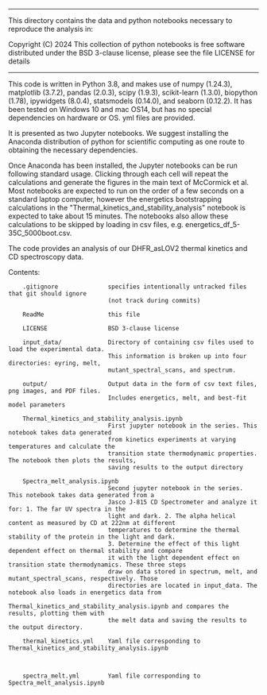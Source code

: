 ********************************************************************************
This directory contains the data and python notebooks necessary to reproduce the
analysis in:




Copyright (C) 2024
This collection of python notebooks is free software distributed under the BSD
3-clause license, please see the file LICENSE for details
********************************************************************************
This code is written in Python 3.8, and makes use of numpy (1.24.3),
matplotlib (3.7.2), pandas (2.0.3), scipy (1.9.3), scikit-learn (1.3.0),
biopython (1.78), ipywidgets (8.0.4), statsmodels (0.14.0), and seaborn (0.12.2). 
It has been tested on Windows 10 and mac OS14, but has no special dependencies
on hardware or OS. yml files are provided. 

It is presented as two Jupyter notebooks.
We suggest installing the Anaconda distribution of python for scientific computing as
one route to obtaining the necessary dependencies.

Once Anaconda has been installed, the Jupyter notebooks can be run following standard usage. Clicking 
through each cell will repeat the calculations and generate the figures in the main text of 
McCormick et al. Most notebooks are expected to run on the order of a few seconds on a standard laptop 
computer, however the energetics bootstrapping calculations in the "Thermal_kinetics_and_stability_analysis" 
notebook is expected to take about 15 minutes. The notebooks also allow these calculations to be skipped by 
loading in csv files, e.g. energetics_df_5-35C_5000boot.csv.


The code provides an analysis of our DHFR_asLOV2 thermal kinetics and CD spectroscopy data. 

Contents:

        .gitignore              specifies intentionally untracked files that git should ignore
                                (not track during commits)

        ReadMe                  this file

        LICENSE                 BSD 3-clause license

        input_data/             Directory of containing csv files used to load the experimental data. 
                                This information is broken up into four directories: eyring, melt, 
                                mutant_spectral_scans, and spectrum. 

        output/                 Output data in the form of csv text files, png images, and PDF files. 
                                Includes energetics, melt, and best-fit model parameters

        Thermal_kinetics_and_stability_analysis.ipynb         
                                First jupyter notebook in the series. This notebook takes data generated 
                                from kinetics experiments at varying temperatures and calculate the 
                                transition state thermodynamic properties. The notebook then plots the results,
                                saving results to the output directory 

        Spectra_melt_analysis.ipynb  
                                Second jupyter notebook in the series. This notebook takes data generated from a 
                                Jasco J-815 CD Spectrometer and analyze it for: 1. The far UV spectra in the 
                                light and dark. 2. The alpha helical content as measured by CD at 222nm at different 
                                temperatures to determine the thermal stability of the protein in the light and dark.
                                3. Determine the effect of this light dependent effect on thermal stability and compare 
                                it with the light dependent effect on transition state thermodynamics. These three steps
                                draw on data stored in spectrum, melt, and mutant_spectral_scans, respectively. Those
                                directories are located in input_data. The notebook also loads in energetics data from 
                                Thermal_kinetics_and_stability_analysis.ipynb and compares the results, plotting them with 
                                the melt data and saving the results to the output directory. 

        thermal_kinetics.yml    Yaml file corresponding to Thermal_kinetics_and_stability_analysis.ipynb



        spectra_melt.yml        Yaml file corresponding to Spectra_melt_analysis.ipynb